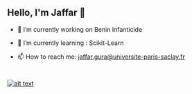 ## Hello, I'm Jaffar 👋

- 🔭 I’m currently working on  Benin Infanticide
- 🌱 I’m currently learning : Scikit-Learn

- 📫 How to reach me: jaffar.gura@universite-paris-saclay.fr



#
[![alt text](https://img.shields.io/badge/-LinkedIn-0e76a8?style=plastic&logo=linkedIn)</a>](https://www.linkedin.com/in/gura-jaffar/)

